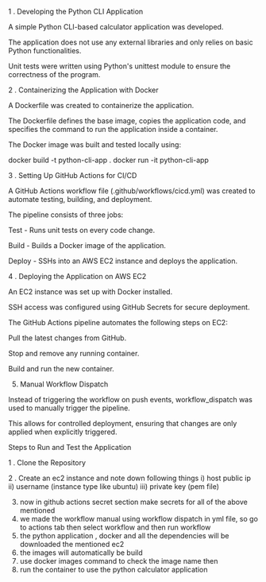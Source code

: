 1 . Developing the Python CLI Application

A simple Python CLI-based calculator application was developed.

The application does not use any external libraries and only relies on basic Python functionalities.

Unit tests were written using Python's unittest module to ensure the correctness of the program.

2 . Containerizing the Application with Docker

A Dockerfile was created to containerize the application.

The Dockerfile defines the base image, copies the application code, and specifies the command to run the application inside a container.

The Docker image was built and tested locally using:

docker build -t python-cli-app .
docker run -it python-cli-app

3 . Setting Up GitHub Actions for CI/CD

A GitHub Actions workflow file (.github/workflows/cicd.yml) was created to automate testing, building, and deployment.

The pipeline consists of three jobs:

Test - Runs unit tests on every code change.

Build - Builds a Docker image of the application.

Deploy - SSHs into an AWS EC2 instance and deploys the application.

4 . Deploying the Application on AWS EC2

An EC2 instance was set up with Docker installed.

SSH access was configured using GitHub Secrets for secure deployment.

The GitHub Actions pipeline automates the following steps on EC2:

Pull the latest changes from GitHub.

Stop and remove any running container.

Build and run the new container.

5. Manual Workflow Dispatch

Instead of triggering the workflow on push events, workflow_dispatch was used to manually trigger the pipeline.

This allows for controlled deployment, ensuring that changes are only applied when explicitly triggered.








Steps to Run and Test the Application

1 . Clone the Repository

2 . Create an ec2 instance and note down following things 
  i) host public ip
  ii) username (instance type like ubuntu)
  iii) private key (pem file)

3. now in github actions secret section make secrets for all of the above mentioned
4. we made the workflow manual using workflow dispatch in yml file, so go to actions tab then select workflow and then run workflow
5. the python application , docker and all the dependencies will be downloaded the mentioned ec2
6. the images will automatically be build
7. use docker images command to check the image name then
8. run the container to use the python calculator application

  


